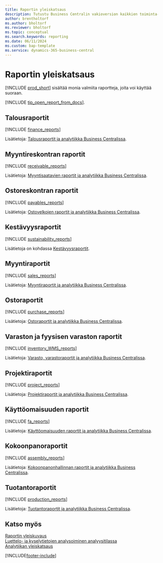 ```yaml
---
title: Raportin yleiskatsaus
description: Tutustu Business Centralin vakioversion kaikkien toiminta-alueiden raportteihin.
author: brentholtorf
ms.author: bholtorf
ms.reviewer: bholtorf
ms.topic: conceptual
ms.search.keywords: reporting
ms.date: 06/11/2024
ms.custom: bap-template
ms.service: dynamics-365-business-central
---
```

# <a name="report-overview"></a>Raportin yleiskatsaus

[!INCLUDE [prod_short](includes/prod_short.md)] sisältää monia valmiita raportteja, joita voi käyttää suoraan.  

[!INCLUDE [tip_open_report_from_docs](includes/tip-open-report-from-docs.md)].

## <a name="financial-reports"></a>Talousraportit

[!INCLUDE [finance_reports](includes/finance-reports-include.md)]

Lisätietoja: [Talousraportit ja analytiikka Business Centralissa](finance-reports.md).

## <a name="accounts-receivable-reports"></a>Myyntireskontran raportit

[!INCLUDE [receivable_reports](includes/receivable-reports-include.md)]

Lisätietoja: [Myyntisaatavien raportit ja analytiikka Business Centralissa](receivables-reports.md).

## <a name="accounts-payable-reports"></a>Ostoreskontran raportit

[!INCLUDE [payables_reports](includes/payables-reports-include.md)]

Lisätietoja: [Ostovelkojen raportit ja analytiikka Business Centralissa](payables-reports.md).

## <a name="sustainability-reports"></a>Kestävyysraportit

[!INCLUDE [sustainability_reports](includes/sustainability-reports-include.md)]

Lisätietoja on kohdassa [Kestävyysraportit](sustainability-reports.md).

## <a name="sales-reports"></a>Myyntiraportit

[!INCLUDE [sales_reports](includes/sales-reports-include.md)]

Lisätietoja: [Myyntiraportit ja analytiikka Business Centralissa](sales-reports.md).

## <a name="purchase-reports"></a>Ostoraportit

[!INCLUDE [purchase_reports](includes/purchase-reports-include.md)]

Lisätietoja: [Ostoraportit ja analytiikka Business Centralissa](purchase-reports.md).

## <a name="inventory-and-warehouse-reports"></a>Varaston ja fyysisen varaston raportit

[!INCLUDE [inventory_WMS_reports](includes/inventory-WMS-reports-include.md)]

Lisätietoja: [Varasto, varastoraportit ja analytiikka Business Centralissa](inventory-wms-reports.md).

## <a name="project-reports"></a>Projektiraportit

[!INCLUDE [project_reports](includes/project-reports-include.md)]

Lisätietoja: [Projektiraportit ja analytiikka Business Centralissa](project-reports.md).

## <a name="fixed-assets-reports"></a>Käyttöomaisuuden raportit

[!INCLUDE [fa_reports](includes/fa-reports-include.md)]

Lisätietoja: [Käyttöomaisuuden raportit ja analytiikka Business Centralissa](fa-reports.md).

## <a name="assembly-reports"></a>Kokoonpanoraportit

[!INCLUDE [assembly_reports](includes/assembly-reports-include.md)]

Lisätietoja: [Kokoonpanonhallinnan raportit ja analytiikka Business Centralissa](assembly-reports.md).

## <a name="production-reports"></a>Tuotantoraportit

[!INCLUDE [production_reports](includes/production-reports-include.md)]

Lisätietoja: [Tuotantoraportit ja analytiikka Business Centralissa](production-reports.md).

## <a name="see-also"></a>Katso myös

[Raportin yleiskuvaus](reports-use-reports.md)   
[Luettelo- ja kyselytietojen analysoiminen analyysitilassa](analysis-mode.md)   
[Analytiikan yleiskatsaus](reports-bi-reporting.md)  

[!INCLUDE[footer-include](includes/footer-banner.md)]
